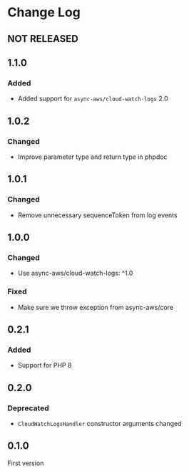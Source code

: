 # Change Log

## NOT RELEASED

## 1.1.0

### Added

- Added support for `async-aws/cloud-watch-logs` 2.0

## 1.0.2

### Changed

- Improve parameter type and return type in phpdoc

## 1.0.1

### Changed

- Remove unnecessary sequenceToken from log events

## 1.0.0

### Changed

- Use async-aws/cloud-watch-logs: ^1.0

### Fixed

- Make sure we throw exception from async-aws/core

## 0.2.1

### Added

- Support for PHP 8

## 0.2.0

### Deprecated

- `CloudWatchLogsHandler` constructor arguments changed

## 0.1.0

First version
